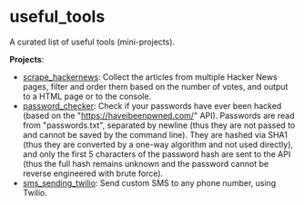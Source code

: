 # useful_tools
A curated list of useful tools (mini-projects).

**Projects**:
- [scrape_hackernews](https://github.com/OAndris/useful_tools/tree/master/scrape_hackernews): Collect the articles from multiple Hacker News pages, filter and order them based on the number of votes, and output to a HTML page or to the console.
- [password_checker](https://github.com/OAndris/useful_tools/tree/master/password_checker): Check if your passwords have ever been hacked (based on the "https://haveibeenpwned.com/" API).
Passwords are read from "passwords.txt", separated by newline (thus they are not passed to and cannot be saved by the command line).
They are hashed via SHA1 (thus they are converted by a one-way algorithm and not used directly),
and only the first 5 characters of the password hash are sent to the API (thus the full hash remains unknown and the password cannot be reverse engineered with brute force).
- [sms_sending_twilio](https://github.com/OAndris/useful_tools/tree/master/sms_sending_twilio): Send custom SMS to any phone number, using Twilio.